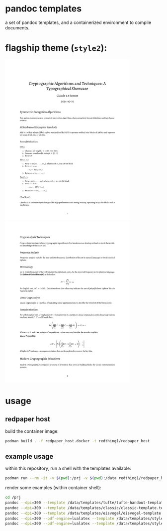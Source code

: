 # pandoc templates

a set of pandoc templates, and a containerized environment to compile documents.

# flagship theme (`style2`):

<img src="./media/crypto_showcase_style2-1.png" width="400"/> <img src="./media/crypto_showcase_style2-4.png" width="400"/> 

# usage

## redpaper host

build the container image:

```sh
podman build . -f redpaper_host.docker -t redthing1/redpaper_host
```

## example usage

within this repository, run a shell with the templates available:

```sh
podman run --rm -it -v $(pwd):/prj -v $(pwd):/data redthing1/redpaper_host
```

render some examples (within container shell):
```sh
cd /prj
pandoc --dpi=300 --template /data/templates/tufte/tufte-handout-template.tex -i ./examples/doc1.md -o ./examples/doc1_tufte.pdf
pandoc --dpi=300 --template /data/templates/classic/classic-template.tex -i ./examples/doc1.md -o ./examples/doc1_classic.pdf
pandoc --dpi=300 --template /data/templates/eisvogel/eisvogel-template.tex -i ./examples/doc1.md -o ./examples/doc1_eisvogel.pdf
pandoc --dpi=300 --pdf-engine=lualatex --template /data/templates/style2/style2-template.tex -i ./examples/doc1.md -o ./examples/doc1_style2.pdf
pandoc --dpi=300 --pdf-engine=lualatex --template /data/templates/style2/style2-template.tex -i ./examples/crypto_showcase.md -o ./examples/crypto_showcase_style2.pdf
```
